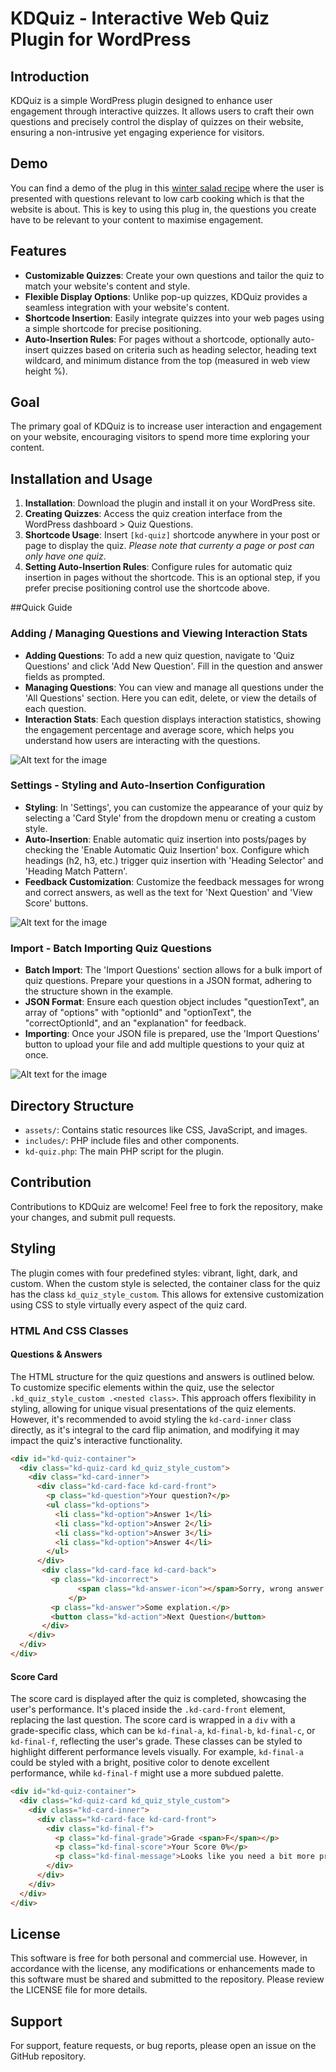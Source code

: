 # KDQuiz - Interactive Web Quiz Plugin for WordPress

## Introduction
KDQuiz is a simple WordPress plugin designed to enhance user engagement through interactive quizzes. It allows users to craft their own questions and precisely control the display of quizzes on their website, ensuring a non-intrusive yet engaging experience for visitors.

## Demo

You can find a demo of the plug in this [winter salad recipe](https://ketodiet.com/winter-salad-with-roast-pumpkin-feta-and-cranberries/#kd-quiz-container) where the user is presented with questions relevant to low carb cooking which is that the website is about. This is key to using this plug in, the questions you create have to be relevant to your content to maximise engagement.

## Features
- **Customizable Quizzes**: Create your own questions and tailor the quiz to match your website's content and style.
- **Flexible Display Options**: Unlike pop-up quizzes, KDQuiz provides a seamless integration with your website's content. 
- **Shortcode Insertion**: Easily integrate quizzes into your web pages using a simple shortcode for precise positioning.
- **Auto-Insertion Rules**: For pages without a shortcode, optionally auto-insert quizzes based on criteria such as heading selector, heading text wildcard, and minimum distance from the top (measured in web view height %).

## Goal
The primary goal of KDQuiz is to increase user interaction and engagement on your website, encouraging visitors to spend more time exploring your content.

## Installation and Usage
1. **Installation**: Download the plugin and install it on your WordPress site.
2. **Creating Quizzes**: Access the quiz creation interface from the WordPress dashboard > Quiz Questions.
3. **Shortcode Usage**: Insert `[kd-quiz]` shortcode anywhere in your post or page to display the quiz. *Please note that currenty a page or post can only have one quiz*.
4. **Setting Auto-Insertion Rules**: Configure rules for automatic quiz insertion in pages without the shortcode. This is an optional step, if you prefer precise positioning control use the shortcode above.

##Quick Guide

### Adding / Managing Questions and Viewing Interaction Stats

- **Adding Questions**: To add a new quiz question, navigate to 'Quiz Questions' and click 'Add New Question'. Fill in the question and answer fields as prompted.
- **Managing Questions**: You can view and manage all questions under the 'All Questions' section. Here you can edit, delete, or view the details of each question.
- **Interaction Stats**: Each question displays interaction statistics, showing the engagement percentage and average score, which helps you understand how users are interacting with the questions.

![Alt text for the image](./screenshots/manage-questions.jpg)

### Settings - Styling and Auto-Insertion Configuration

- **Styling**: In 'Settings', you can customize the appearance of your quiz by selecting a 'Card Style' from the dropdown menu or creating a custom style.
- **Auto-Insertion**: Enable automatic quiz insertion into posts/pages by checking the 'Enable Automatic Quiz Insertion' box. Configure which headings (h2, h3, etc.) trigger quiz insertion with 'Heading Selector' and 'Heading Match Pattern'.
- **Feedback Customization**: Customize the feedback messages for wrong and correct answers, as well as the text for 'Next Question' and 'View Score' buttons.

![Alt text for the image](./screenshots/quiz-settings.jpg)

### Import - Batch Importing Quiz Questions

- **Batch Import**: The 'Import Questions' section allows for a bulk import of quiz questions. Prepare your questions in a JSON format, adhering to the structure shown in the example.
- **JSON Format**: Ensure each question object includes "questionText", an array of "options" with "optionId" and "optionText", the "correctOptionId", and an "explanation" for feedback.
- **Importing**: Once your JSON file is prepared, use the 'Import Questions' button to upload your file and add multiple questions to your quiz at once.

![Alt text for the image](./screenshots/batch-import.jpg)


## Directory Structure
- `assets/`: Contains static resources like CSS, JavaScript, and images.
- `includes/`: PHP include files and other components.
- `kd-quiz.php`: The main PHP script for the plugin.

## Contribution
Contributions to KDQuiz are welcome! Feel free to fork the repository, make your changes, and submit pull requests.

## Styling
The plugin comes with four predefined styles: vibrant, light, dark, and custom. When the custom style is selected, the container class for the quiz has the class `kd_quiz_style_custom`. This allows for extensive customization using CSS to style virtually every aspect of the quiz card.


### HTML And CSS Classes 

#### Questions & Answers

The HTML structure for the quiz questions and answers is outlined below. To customize specific elements within the quiz, use the selector `.kd_quiz_style_custom .<nested class>`. This approach offers flexibility in styling, allowing for unique visual presentations of the quiz elements. However, it's recommended to avoid styling the `kd-card-inner` class directly, as it's integral to the card flip animation, and modifying it may impact the quiz's interactive functionality.

```html
<div id="kd-quiz-container">
  <div class="kd-quiz-card kd_quiz_style_custom">
    <div class="kd-card-inner">
      <div class="kd-card-face kd-card-front">
        <p class="kd-question">Your question?</p>
        <ul class="kd-options">
          <li class="kd-option">Answer 1</li>
          <li class="kd-option">Answer 2</li>
          <li class="kd-option">Answer 3</li>
          <li class="kd-option">Answer 4</li>
        </ul>
      </div>
	   <div class="kd-card-face kd-card-back">
	     <p class="kd-incorrect">
               <span class="kd-answer-icon"></span>Sorry, wrong answer.
             </p>
	     <p class="kd-answer">Some explation.</p>
	     <button class="kd-action">Next Question</button>
	   </div>
    </div>
  </div>
</div>
```
#### Score Card
The score card is displayed after the quiz is completed, showcasing the user's performance. It's placed inside the `.kd-card-front` element, replacing the last question. The score card is wrapped in a `div` with a grade-specific class, which can be `kd-final-a`, `kd-final-b`, `kd-final-c`, or `kd-final-f`, reflecting the user's grade. These classes can be styled to highlight different performance levels visually. For example, `kd-final-a` could be styled with a bright, positive color to denote excellent performance, while `kd-final-f` might use a more subdued palette.

```html
<div id="kd-quiz-container">
  <div class="kd-quiz-card kd_quiz_style_custom">
    <div class="kd-card-inner">
      <div class="kd-card-face kd-card-front">
        <div class="kd-final-f">
          <p class="kd-final-grade">Grade <span>F</span></p>
          <p class="kd-final-score">Your Score 0%</p>
          <p class="kd-final-message">Looks like you need a bit more practice. Don't give up!</p>
        </div>
      </div>
    </div>
  </div>
</div>
```

## License
This software is free for both personal and commercial use. However, in accordance with the license, any modifications or enhancements made to this software must be shared and submitted to the repository. Please review the LICENSE file for more details.

## Support
For support, feature requests, or bug reports, please open an issue on the GitHub repository.
